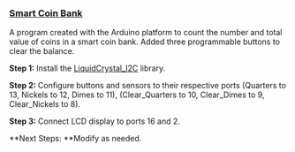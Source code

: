 ### [Smart Coin Bank](https://github.com/ThomasQi3141/Smart_Coin_Bank)

A program created with the Arduino platform to count the number and total value of coins in a smart coin bank. Added three programmable buttons to clear the balance.

**Step 1:** Install the [LiquidCrystal_I2C](https://github.com/johnrickman/LiquidCrystal_I2C) library.

**Step 2:** Configure buttons and sensors to their respective ports (Quarters to 13, Nickels to 12, Dimes to 11), (Clear_Quarters to 10, Clear_Dimes to 9, Clear_Nickels to 8). 

**Step 3:** Connect LCD display to ports 16 and 2.

**Next Steps: **Modify as needed.
